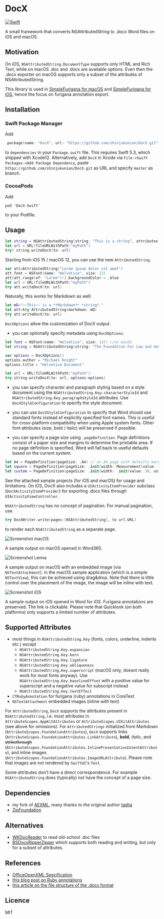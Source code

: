 # DocX
[![Swift](https://github.com/shinjukunian/DocX/actions/workflows/swift.yml/badge.svg)](https://github.com/shinjukunian/DocX/actions/workflows/swift.yml)

A small framework that converts NSAttributedString to .docx Word files on iOS and macOS.

## Motivation

On iOS, `NSAttributedString.DocumentType` supports only HTML and Rich Text, while on macOS .doc and .docx are available options. Even then the .docx exporter on macOS supports only a subset of the attributes of NSAttributedString. 

This library is used in [SimpleFurigana for macOS](https://itunes.apple.com/de/app/simple-furigana/id997615882?l=en&mt=12) and [SimpleFurigana for iOS](https://itunes.apple.com/de/app/simple-furigana/id924351286?l=en&mt=8), hence the focus on furigana annotation export.

## Installation
### Swift Package Manager
Add 
```swift
.package(name: "DocX", url: "https://github.com/shinjukunian/DocX.git", .branch("master"))
```

to ```dependencies``` in your  ```Package.swift``` file. This requires Swift 5.3, which shipped with Xcode12.
Alternatively, add  ```DocX``` in Xcode via ```File->Swift Packages->Add Package Dependency```, paste ```https://github.com/shinjukunian/DocX.git``` as URL and specify ```master``` as branch.

### CocoaPods
Add 
```
pod 'DocX-Swift'
```
to your Podfile.

## Usage

```swift
let string = NSAttributedString(string: "This is a string", attributes: [.font: UIFont.systemFont(ofSize: UIFont.systemFontSize), .backgroundColor: UIColor.blue])
let url = URL(fileURLWithPath:"myPath")
try? string.writeDocX(to: url)
```
Starting from iOS 15 / macOS 12, you can use the new `AttributedString`.

```swift
var att=AttributedString("Lorem ipsum dolor sit amet")
att.font = NSFont(name: "Helvetica", size: 12)
att[att.range(of: "Lorem")!].backgroundColor = .blue
let url = URL(fileURLWithPath:"myPath")
try att.writeDocX(to: url)
```

Naturally, this works for Markdown as well:

```swift
let mD="~~This~~ is a **Markdown** *string*."
let att=try AttributedString(markdown: mD)
try att.writeDocX(to: url)
```

`DocXOptions` allow the customization of DocX output.

- you can optionally specify metadata using `DocXOptions`:

```swift
let font = NSFont(name: "Helvetica", size: 13)! //on macOS
let string = NSAttributedString(string: "The Foundation For Law and Government favours Helvetica.", attributes: [.font: font])

var options = DocXOptions()
options.author = "Michael Knight"
options.title = "Helvetica Document"

let url = URL(fileURLWithPath:"myPath")
try string.writeDocX(to: url, options:options)
```
- you can specify character and paragraph styling based on a style document using the `NSAttributedString.Key.characterStyleId` and `NSAttributedString.Key.paragraphStyleId` attributes. Use `DocXStyleConfiguration` to specify the style document.

- you can use `DocXStyleConfiguration` to specify that Word should use standard fonts instead of explicitly specified font names. This is useful for cross-platform compatibility when using Apple system fonts. Other font attributes (size, bold / italic) will be preserved if possible.

- you can specify a page size using `.pageDefinition`. Page definitions consist of a paper size and margins to determine the printable area. If no page definition is specified, Word will fall back to useful defaults based on the current system.

```Swift
let A4 = PageDefinition(pageSize: .A4) // an A4 page with defaults margins
let square = PageDefinition(pageSize: .init(width: Measurement(value: 10, unit: .centimeters), height: Measurement(value: 10, unit: .centimeters))) // a custom square page size with default (72 pt) margins)
let custom = PageDefinition(pageSize: .init(width: .init(value: 30, unit: .centimeters), height: .init(value: 20, unit: .centimeters)), pageMargins: .init(top: .init(value: 1, unit: .centimeters), bottom: .init(value: 1, unit: .centimeters), left: .init(value: 1, unit: .centimeters), right: .init(value: 1, unit: .centimeters))) // a page with custom paper and custom margins
```

See the attached sample projects (for iOS and macOS) for usage and limitations.
On iOS, DocX also includes a `UIActivityItemProvider` subclass (`DocXActivityItemProvider`) for exporting .docx files through `UIActivityViewController`.

`NSAttributedString` has no concept of pagination. For manual pagination, use 

```swift
try DocXWriter.write(pages:[NSAttributedString], to url:URL)
```
to render each `NSAttributedString` as a separate page.

![Screenshot macOS](/images/screenshot_mac.jpg)

A sample output on macOS opened in Word365.

![Screenshot Lenna](/images/lenna.jpg)

A sample output on macOS with an embedded image (via ```NSTextAttachment```). in the macOS sample application (which is a simple ```NSTextView```), this can be achieved using drag&drop. Note that there is little control over the placement of the image, the image will be inline with text. 

![Screenshot iOS](/images/screenshot_iOS.png)

A sample output on iOS opened in Word for iOS. Furigana annotations are preserved. The link is clickable.
Please note that Quicklook (on both platforms) only supports a limited number of attributes.

## Supported Attributes

- most things in `NSAttributedString.Key` (fonts, colors, underline, indents etc.) except
  - `NSAttributedString.Key.expansion`
  - `NSAttributedString.Key.kern`
  - `NSAttributedString.Key.ligature`
  - `NSAttributedString.Key.obliqueness`
  - `NSAttributedString.Key.superscript` (macOS only, doesnt really work for most fonts anyway). Use `NSAttributedString.Key.baselineOffset` with a positive value for superscript and a negative value for subscript instead
  - `NSAttributedString.Key.textEffect`
- `CTRubyAnnotation` for furigana (ruby) annotations in CoreText
- `NSTextAttachment` embedded images (inline with text)

For `AttributedString`, `DocX` supports the attributes present in `NSAttributedString`, i.e. most attributes in `AttributeScopes.AppKitAttributes` or `AttributeScopes.UIKitAttributes` (see above for omissions). For `AttributedStrings` initialized from Markdown (`AttributeScopes.FoundationAttributes`), `DocX` supports links (`AttributeScopes.FoundationAttributes.LinkAttribute`), **bold**, *italic*, and ~~strikethrough~~ (`AttributeScopes.FoundationAttributes.InlinePresentationIntentAttribute`), and inline images (`AttributeScopes.FoundationAttributes.ImageURLAttribute`). Please note that images are not rendered by `SwiftUI`'s `Text`.

Some attributes don't have a direct correspondence. For example `NSAttributedString` does (typically) not have the concept of a page size.  

## Dependencies

- my fork of [AEXML](https://github.com/shinjukunian/AEXML), many thanks to the original author [tadija](https://github.com/tadija/AEXML)
- [ZipFoundation](https://github.com/weichsel/ZIPFoundation)

## Alternatives

- [WKDocReader](https://github.com/Wekwa/WKDocReader) to read old-school .doc files
- [BSDocxRipperZipper](https://github.com/SlayterDev/BSDocxRipperZipper) which supports both reading and writing, but only for a subset of attributes.

## References

- [OfficeOpenXML Specification](http://officeopenxml.com/anatomyofOOXML.php)
- [this blog post on Ruby annotations](https://blogs.msdn.microsoft.com/murrays/2014/12/27/ruby-text-objects/)
- [this article on the file structure of the .docx format](https://www.toptal.com/xml/an-informal-introduction-to-docx)

## Licence
MIT

